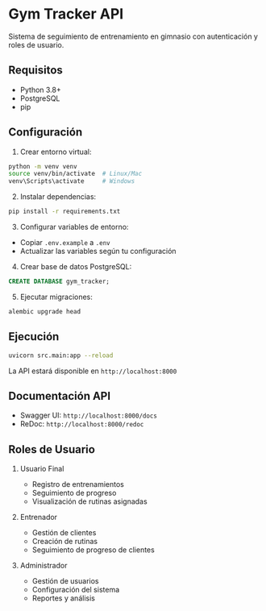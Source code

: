 # Gym Tracker API

Sistema de seguimiento de entrenamiento en gimnasio con autenticación y roles de usuario.

## Requisitos

- Python 3.8+
- PostgreSQL
- pip

## Configuración

1. Crear entorno virtual:
```bash
python -m venv venv
source venv/bin/activate  # Linux/Mac
venv\Scripts\activate     # Windows
```

2. Instalar dependencias:
```bash
pip install -r requirements.txt
```

3. Configurar variables de entorno:
- Copiar `.env.example` a `.env`
- Actualizar las variables según tu configuración

4. Crear base de datos PostgreSQL:
```sql
CREATE DATABASE gym_tracker;
```

5. Ejecutar migraciones:
```bash
alembic upgrade head
```

## Ejecución

```bash
uvicorn src.main:app --reload
```

La API estará disponible en `http://localhost:8000`

## Documentación API

- Swagger UI: `http://localhost:8000/docs`
- ReDoc: `http://localhost:8000/redoc`

## Roles de Usuario

1. Usuario Final
   - Registro de entrenamientos
   - Seguimiento de progreso
   - Visualización de rutinas asignadas

2. Entrenador
   - Gestión de clientes
   - Creación de rutinas
   - Seguimiento de progreso de clientes

3. Administrador
   - Gestión de usuarios
   - Configuración del sistema
   - Reportes y análisis